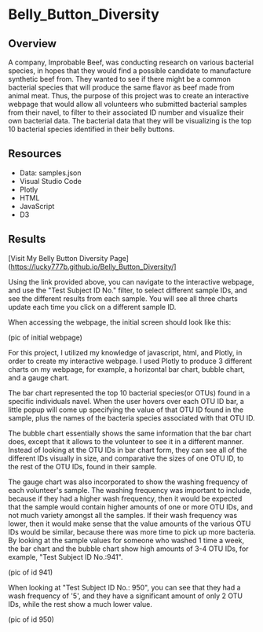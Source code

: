 # Belly_Button_Diversity

## Overview 

A company, Improbable Beef, was conducting research on various bacterial species, in hopes that they would find a possible candidate to manufacture synthetic beef from. They wanted to see if there might be a common bacterial species that will produce the same flavor as beef made from animal meat. Thus, the purpose of this project was to create an interactive webpage that would allow all volunteers who submitted bacterial samples from their navel, to filter to their associated ID number and visualize their own bacterial data. The bacterial data that they will be visualizing is the top 10 bacterial species identified in their belly buttons. 

## Resources
* Data: samples.json
* Visual Studio Code 
* Plotly
* HTML
* JavaScript
* D3

## Results 

[Visit My Belly Button Diversity Page](https://lucky777b.github.io/Belly_Button_Diversity/]

Using the link provided above, you can navigate to the interactive webpage, and use the "Test Subject ID No." filter, to select different sample IDs, and see the different results from each sample. You will see all three charts update each time you click on a different sample ID.

When accessing the webpage, the initial screen should look like this: 

(pic of initial webpage)

For this project, I utilized my knowledge of javascript, html, and Plotly, in order to create my interactive webpage. I used Plotly to produce 3 different charts on my webpage, for example, a horizontal bar chart, bubble chart, and a gauge chart. 

The bar chart represented the top 10 bacterial species(or OTUs) found in a specific individuals navel. When the user hovers over each OTU ID bar, a little popup will come up specifying the value of that OTU ID found in the sample, plus the names of the bacteria species associated with that OTU ID. 

The bubble chart essentially shows the same information that the bar chart does, except that it allows to the volunteer to see it in a different manner. Instead of looking at the OTU IDs in bar chart form, they can see all of the different IDs visually in size, and comparative the sizes of one OTU ID, to the rest of the OTU IDs, found in their sample. 

The gauge chart was also incorporated to show the washing frequency of each volunteer's sample. The washing frequency was important to include, because if they had a higher wash frequency, then it would be expected that the sample would contain higher amounts of one or more OTU IDs, and not much variety amongst all the samples. If their wash frequency was lower, then it would make sense that the value amounts of the various OTU IDs would be similar, because there was more time to pick up more bacteria. By looking at the sample values for someone who washed 1 time a week, the bar chart and the bubble chart show high amounts of 3-4 OTU IDs, for example, "Test Subject ID No.:941". 

(pic of id 941)

When looking at "Test Subject ID No.: 950", you can see that they had a wash frequency of '5', and they have a significant amount of only 2 OTU IDs, while the rest show a much lower value. 

(pic of id 950)
